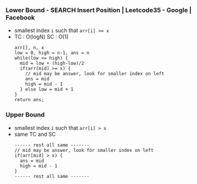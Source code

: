 ### Lower Bound - SEARCH Insert Position | Leetcode35 - Google | Facebook
- smallest index `i` such that `arr[i] >= x`
- TC : O(logN) SC : O(1)
  ```
  arr[], n, x
  low = 0, high = n-1, ans = n
  while(low <= high) {
    mid = low + (high-low)/2
    if(arr[mid] >= x) {
      // mid may be answer, look for smaller index on left
      ans = mid
      high = mid - 1
    } else low = mid + 1
  }
  return ans;
  ```
### Upper Bound
- smallest index `i` such that `arr[i] > x`
- same TC and SC
  ```
  ------ rest all same -------
  // mid may be answer, look for smaller index on left
  if(arr[mid] > x) {
    ans = mid
    high = mid - 1
  }
  ------ rest all same -------
  ```
